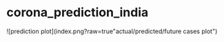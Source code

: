 # corona_prediction_india


![prediction plot](index.png?raw=true"actual/predicted/future cases plot")
